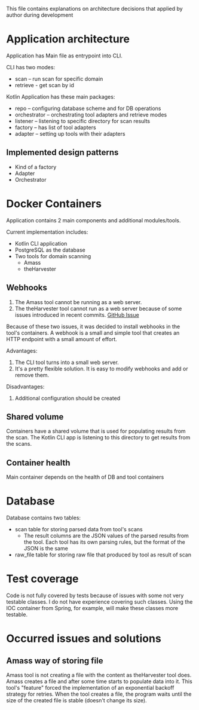This file contains explanations on architecture decisions that applied by author during development

# Application architecture
Application has Main file as entrypoint into CLI. 

CLI has two modes:
- scan – run scan for specific domain
- retrieve - get scan by id

Kotlin Application has these main packages:
- repo – configuring database scheme and for DB operations
- orchestrator – orchestrating tool adapters and retrieve modes
- listener – listening to specific directory for scan results
- factory – has list of tool adapters
- adapter – setting up tools with their adapters

## Implemented design patterns
- Kind of a factory
- Adapter
- Orchestrator

# Docker Containers
Application contains 2 main components and additional modules/tools.

Current implementation includes:
- Kotlin CLI application
- PostgreSQL as the database
- Two tools for domain scanning
  - Amass
  - theHarvester

## Webhooks
1. The Amass tool cannot be running as a web server.
2. The theHarvester tool cannot run as a web server because of some issues introduced in recent commits. [GitHub Issue](https://github.com/laramies/theHarvester/issues/2023)

Because of these two issues, it was decided to install webhooks in the tool's containers. 
A webhook is a small and simple tool that creates an HTTP endpoint with a small amount of effort.

Advantages:
1. The CLI tool turns into a small web server.
2. It's a pretty flexible solution. It is easy to modify webhooks and add or remove them.

Disadvantages:
1. Additional configuration should be created

## Shared volume
Containers have a shared volume that is used for populating results from the scan. 
The Kotlin CLI app is listening to this directory to get results from the scans.

## Container health
Main container depends on the health of DB and tool containers

# Database
Database contains two tables:
- scan table for storing parsed data from tool's scans
  - The result columns are the JSON values of the parsed results from the tool. 
  Each tool has its own parsing rules, but the format of the JSON is the same
- raw_file table for storing raw file that produced by tool as result of scan

# Test coverage
Code is not fully covered by tests because of issues with some not very testable classes.
I do not have experience covering such classes. Using the IOC container from Spring, for example, will make these classes more testable.

# Occurred issues and solutions
## Amass way of storing file
Amass tool is not creating a file with the content as theHarvester tool does. 
Amass creates a file and after some time starts to populate data into it.
This tool's "feature" forced the implementation of an exponential backoff strategy for retries. 
When the tool creates a file, the program waits until the size of the created file is stable (doesn't change its size).